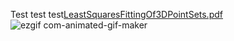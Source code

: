 Test test test[LeastSquaresFittingOf3DPointSets.pdf](https://github.com/TomGoesGitHub/Visual-Odometry/files/13941291/LeastSquaresFittingOf3DPointSets.pdf)
![ezgif com-animated-gif-maker](https://github.com/TomGoesGitHub/Visual-Odometry/assets/81027049/a7505185-21b6-4f77-a1ce-cc19b716db44)
